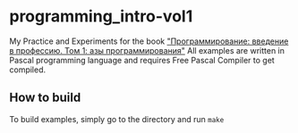 # programming_intro-vol1

My Practice and Experiments for the book ["Программирование: введение в профессию. Том 1: азы программирования"](http://stolyarov.info/books/programming_intro/vol1)
All examples are written in Pascal programming language and requires Free Pascal Compiler to get compiled.

## How to build

To build examples, simply go to the directory and run `make` 
